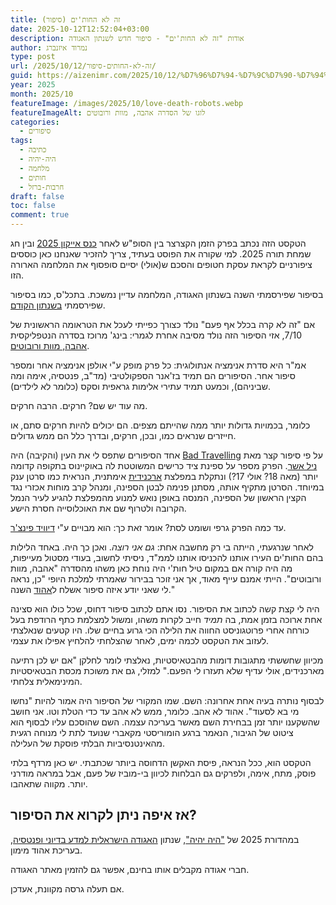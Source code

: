 ```yaml
---
title: זה לא החות'ים (סיפור)
date: 2025-10-12T12:52:04+03:00
description: אודות "זה לא החות'ים" - סיפור חדש לשנתון האגודה
author: נמרוד איזנברג
type: post
url: /2025/10/12/זה-לא-החותים-סיפור/
guid: https://aizenimr.com/2025/10/12/%D7%96%D7%94-%D7%9C%D7%90-%D7%94%D7%97%D7%95%D7%AA%D7%99%D7%9D-%D7%A1%D7%99%D7%A4%D7%95%D7%A8/
year: 2025
month: 2025/10
featureImage: /images/2025/10/love-death-robots.webp
featureImageAlt: לוגו של הסדרה אהבה, מוות ורובוטים
categories:
  - סיפורים
tags:
  - כתיבה
  - היה-יהיה
  - מלחמה
  - חותים
  - חרבות-ברזל
draft: false
toc: false
comment: true
---
```

הטקסט הזה נכתב בפרק הזמן הקצרצר בין הסופ"ש לאחר [כנס אייקון 2025](2025-09-17-לקראת-אייקון-2025.md) ובין חג שמחת תורה 2025. למי שקורה את הפוסט בעתיד, צריך להזכיר שאנחנו כאן כוססים ציפורניים לקראת עסקת חטופים והסכם ש(אולי) יסיים סופסוף את המלחמה הארורה הזו.

בסיפור שפירסמתי השנה בשנתון האגודה, המלחמה עדיין נמשכת. בתכל'ס, כמו בסיפור שפירסמתי [בשנתון הקודם](2025-04-24-זה-לא-קרה-בכלל-אף-פעם.md).

אם "זה לא קרה בכלל אף פעם" נולד כצורך כפייתי לעכל את הטראומה הראשונית של 7/10, אזי הסיפור הזה נולד מסיבה אחרת לגמרי: בינג' מרוכז בסדרה הנטפליקסית [אהבה, מוות ורובוטים](https://lovedeathrobots.fandom.com).

אמ"ר היא סדרת אנימציה אנתולוגית: כל פרק מופק ע"י אולפן אנימציה אחר ומספר סיפור אחר. הסיפורים הם תמיד בז'אנר הספקולטיבי (מד"ב, פנטסיה, אימה ומה שביניהם), וכמעט תמיד עתירי אלימות גראפית וסקס (כלומר לא לילדים).

מה עוד יש שם? חרקים. הרבה חרקים.

כלומר, בכמויות גדולות יותר ממה שהייתם מצפים. הם יכולים להיות חרקים סתם, או חייזרים שנראים כמו, ובכן, חרקים, ובדרך כלל הם ממש גדולים.

אחד הסיפורים שתפס לי את העין (והקיבה) היה [Bad Travelling](https://lovedeathrobots.fandom.com/wiki/Bad_Travelling) על פי סיפור קצר מאת [ניל אשר](https://en.wikipedia.org/wiki/Neal_Asher). הפרק מספר על ספינת ציד כרישים המשוטטת לה באוקיינוס בתקופה קדומה יותר (מאה 18? אולי 17?) ונתקלת במפלצת [ארכנידית](https://en.wikipedia.org/wiki/Arachnid) אימתנית, הנראית כמו סרטן ענק במיוחד. הסרטן מתקיף אותה, מסתנן פנימה לבטן הספינה, ומנהל קרב מוחות אכזרי נגד הקצין הראשון של הספינה, המנסה באופן נואש למנוע מהמפלצת להגיע לעיר הנמל הקרובה ולטרוף שם את האוכלוסייה חסרת הישע.

עד כמה הפרק גרפי ושומט לסת? אומר זאת כך: הוא מבויים ע"י [דיוויד פינצ'ר](https://en.wikipedia.org/wiki/David_Fincher).

לאחר שנרגעתי, הייתה בי רק מחשבה אחת: *גם אני רוצה*. ואכן כך היה. באחד הלילות בהם החות'ים העירו אותנו להכניסו אותנו לממ"ד, ניסיתי לחשוב, בעודי מסטול מעייפות, מה היה קורה אם במקום טיל חות'י היה נוחת כאן משהו מהסדרה "אהבה, מוות ורובוטים". הייתי אמנם עייף מאוד, אך אני זוכר בבירור שאמרתי למלכת היופי "כן, נראה לי שאני יודע איזה סיפור אשלח ל[אהוד](https://my2centssf.blogspot.com/) השנה."

היה לי קצת קשה לכתוב את הסיפור. נסו אתם לכתוב סיפור דחוס, שכל כולו הוא סצינה אחת ארוכה בזמן אמת, בה *תמיד* חייב לקרות משהו, ומשול למצלמת כתף הרודפת בעל כורחה אחרי פרוטגוניסט החווה את הלילה הכי גרוע בחיים שלו. היו קטעים שנאלצתי לעזוב את הטקסט לכמה ימים, לאחר שהצלחתי להלחיץ אפילו את עצמי.

מכיוון שחששתי מתגובות דומות מהבטאיסטיות, נאלצתי לומר לחלקן "אם יש לכן רתיעה מארכנידים, אולי עדיף שלא תעזרו לי הפעם." למזלי, גם את משוכת מכסת הבטאיסטיות המינימאלית צלחתי.

לבסוף נותרה בעיה אחת אחרונה: השם. שמו המקורי של הסיפור היה אמור להיות "נחשו מי בא לסעוד". אהוד לא אהב. כלומר, ממש לא אהב עד כדי הטלת וטו. אני חושב שהשקענו יותר זמן בבחירת השם מאשר בעריכה עצמה. השם שהוסכם עליו לבסוף הוא ציטוט של הגיבור, הנאמר ברגע הומוריסטי מקאברי שנועד לתת לי מנוחה רגעית מהאינטנסיביות הבלתי פוסקת של העלילה.

הטקסט הוא, ככל הנראה, פיסת האקשן הדחוסה ביותר שכתבתי. יש כאן מרדף בלתי פוסק, מתח, אימה, ולפרקים גם הבלחות לכיוון בי-מוביז של פעם, אבל במראה מודרני יותר. מקווה שתאהבו.
## אז איפה ניתן לקרוא את הסיפור?
במהדורת 2025 של ["היה יהיה"](https://annual.sf-f.org.il/), שנתון [האגודה הישראלית למדע בדיוני ופנטסיה](https://www.sf-f.org.il/), בעריכת אהוד מימון.

חברי אגודה מקבלים אותו בחינם, אפשר גם להזמין מאתר האגודה.

אם תעלה גרסה מקוונת, אעדכן.
